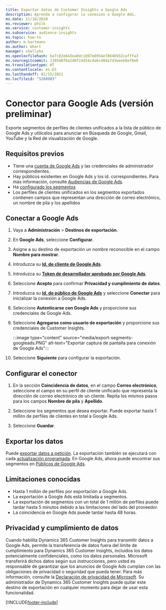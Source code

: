 ```yaml
---
title: Exportar datos de Customer Insights a Google Ads
description: Aprenda a configurar la conexión a Google Ads.
ms.date: 11/18/2020
ms.reviewer: philk
ms.service: customer-insights
ms.subservice: audience-insights
ms.topic: how-to
author: m-hartmann
ms.author: mhart
manager: shellyha
ms.openlocfilehash: ba7c82e643ea0dc1897e0954e78646932cafffa3
ms.sourcegitcommit: 139548f8a2d0f24d54c4a6c404a743eeeb8ef8e0
ms.translationtype: HT
ms.contentlocale: es-ES
ms.lasthandoff: 02/15/2021
ms.locfileid: "5268983"
---
```

# <a name="connector-for-google-ads-preview"></a>Conector para Google Ads (versión preliminar)

Exporte segmentos de perfiles de clientes unificados a la lista de público de Google Ads y utilícelos para anunciar en Búsqueda de Google, Gmail, YouTube y la Red de visualización de Google. 

## <a name="prerequisites"></a>Requisitos previos

-   Tiene una [cuenta de Google Ads](https://ads.google.com/) y las credenciales de administrador correspondientes.
-   Hay públicos existentes en Google Ads y los id. correspondientes. Para más información, consulte [Audiencias de Google Ads](https://support.google.com/google-ads/answer/7558048?hl=en#:~:text=Audience%20lists%20is%20a%20section,Display%20Network%20through%20remarketing%20campaigns.).
-   Ha [configurado los segmentos](segments.md)
-   Los perfiles de clientes unificados en los segmentos exportados contienen campos que representan una dirección de correo electrónico, un nombre de pila y los apellidos

## <a name="connect-to-google-ads"></a>Conectar a Google Ads

1. Vaya a **Administración** > **Destinos de exportación**.

1. En **Google Ads**, seleccione **Configurar**.

1. Asigne a su destino de exportación un nombre reconocible en el campo **Nombre para mostrar**.

1. Introduzca su **[Id. de cliente de Google Ads](https://support.google.com/google-ads/answer/1704344)**.

1. Introduzca su **[Token de desarrollador aprobado por Google Ads](https://developers.google.com/google-ads/api/docs/first-call/dev-token)**.

1. Seleccione **Acepto** para confirmar **Privacidad y cumplimiento de datos**.

1. Introduzca su **[Id. de público de Google Ads](https://support.google.com/google-ads/answer/7558048?hl=en#:~:text=Audience%20lists%20is%20a%20section,Display%20Network%20through%20remarketing%20campaigns.)** y seleccione **Conectar** para inicializar la conexión a Google Ads.

1. Seleccione **Autenticarse con Google Ads** y proporcione sus credenciales de Google Ads.

1. Seleccione **Agregarse como usuario de exportación** y proporcione sus credenciales de Customer Insights.

   :::image type="content" source="media/export-segments-googleads.PNG" alt-text="Exportar captura de pantalla para conexión de Google Ads":::

1. Seleccione **Siguiente** para configurar la exportación.

## <a name="configure-the-connector"></a>Configurar el conector

1. En la sección **Coincidencia de datos**, en el campo **Correo electrónico**, seleccione el campo en su perfil de cliente unificado que representa la dirección de correo electrónico de un cliente. Repita los mismos pasos para los campos **Nombre de pila** y **Apellido**.

1. Seleccione los segmentos que desea exportar. Puede exportar hasta 1 millón de perfiles de clientes en total a Google Ads.

1. Seleccione **Guardar**.

## <a name="export-the-data"></a>Exportar los datos

Puede [exportar datos a petición](export-destinations.md). La exportación también se ejecutará con cada [actualización programada](system.md#schedule-tab). En Google Ads, ahora puede encontrar sus segmentos en [Públicos de Google Ads](https://support.google.com/google-ads/answer/7558048?hl=en/).

## <a name="known-limitations"></a>Limitaciones conocidas

- Hasta 1 millón de perfiles por exportación a Google Ads.
- La exportación a Google Ads está limitada a segmentos.
- La exportación de segmentos con un total de 1 millón de perfiles puede tardar hasta 5 minutos debido a las limitaciones del lado del proveedor. 
- La coincidencia en Google Ads puede tardar hasta 48 horas.

## <a name="data-privacy-and-compliance"></a>Privacidad y cumplimiento de datos

Cuando habilita Dynamics 365 Customer Insights para transmitir datos a Google Ads, permite la transferencia de datos fuera del límite de cumplimiento para Dynamics 365 Customer Insights, incluidos los datos potencialmente confidenciales, como los datos personales. Microsoft transferirá dichos datos según sus instrucciones, pero usted es responsable de garantizar que los anuncios de Google Ads cumplan con las obligaciones de privacidad o seguridad que pueda tener. Para más información, consulte la [Declaración de privacidad de Microsoft](https://go.microsoft.com/fwlink/?linkid=396732).
Su administrador de Dynamics 365 Customer Insights puede quitar este destino de exportación en cualquier momento para dejar de usar esta funcionalidad.


[!INCLUDE[footer-include](../includes/footer-banner.md)]